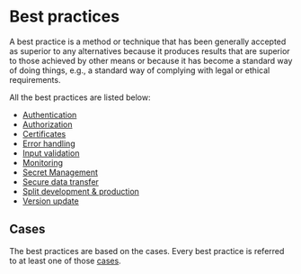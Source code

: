 # Best practices

A best practice is a method or technique that has been generally accepted as superior to any alternatives because it produces results that are superior to those achieved by other means or because it has become a standard way of doing things,
e.g., a standard way of complying with legal or ethical requirements.

All the best practices are listed below:

- [Authentication](/bestpractices/authentication)
- [Authorization](/bestpractices/authorization)
- [Certificates](/bestpractices/certificates)
- [Error handling](/bestpractices/errorhandling)
- [Input validation](/bestpractices/inputvalidation)
- [Monitoring](/bestpractices/monitoring)
- [Secret Management](/bestpractices/secretmanagement)
- [Secure data transfer](/bestpractices/securedatatransfer)
- [Split development & production](/bestpractices/splitdevprod)
- [Version update](/bestpractices/versionupdate)

## Cases

The best practices are based on the cases. Every best practice is referred to at least one of those [cases](/cases).

